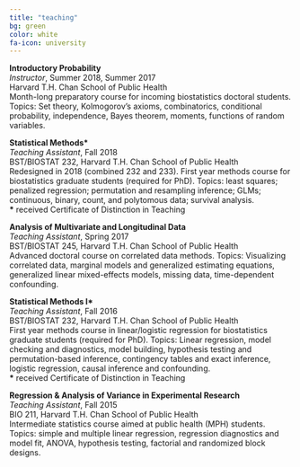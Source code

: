 ```yaml
---
title: "teaching"
bg: green
color: white
fa-icon: university
---
```





**Introductory Probability**   
*Instructor*, Summer 2018, Summer 2017   
Harvard T.H. Chan School of Public Health      
Month-long preparatory course for incoming biostatistics doctoral students. Topics: Set theory, Kolmogorov’s axioms, combinatorics, conditional probability, independence, Bayes theorem, moments, functions of random variables. 

**Statistical Methods\***   
*Teaching Assistant*, Fall 2018   
BST/BIOSTAT 232, Harvard T.H. Chan School of Public Health    
Redesigned in 2018 (combined 232 and 233). First year methods course for biostatistics graduate students (required for PhD). Topics: least squares; penalized regression; permutation and resampling inference; GLMs; continuous, binary, count, and polytomous data; survival analysis.   
**\*** received Certificate of Distinction in Teaching 

**Analysis of Multivariate and Longitudinal Data**   
*Teaching Assistant*, Spring 2017   
BST/BIOSTAT 245, Harvard T.H. Chan School of Public Health     
Advanced doctoral course on correlated data methods. Topics: Visualizing correlated data, marginal models and generalized estimating equations, generalized linear mixed-effects models, missing data, time-dependent confounding.    

**Statistical Methods I\***   
*Teaching Assistant*, Fall 2016   
BST/BIOSTAT 232, Harvard T.H. Chan School of Public Health     
First year methods course in linear/logistic regression for biostatistics graduate students (required for PhD). Topics: Linear regression, model checking and diagnostics, model building, hypothesis testing and permutation-based inference, contingency tables and exact inference, logistic regression, causal inference and confounding.    
**\*** received Certificate of Distinction in Teaching 

**Regression & Analysis of Variance in Experimental Research**   
*Teaching Assistant*, Fall 2015   
BIO 211, Harvard T.H. Chan School of Public Health   
Intermediate statistics course aimed at public health (MPH) students. Topics: simple and multiple linear regression, regression diagnostics and model fit, ANOVA, hypothesis testing, factorial and randomized block designs. 
